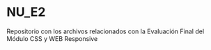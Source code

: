 # NU_E2
Repositorio con los archivos relacionados con la Evaluación Final del Módulo CSS y WEB Responsive

